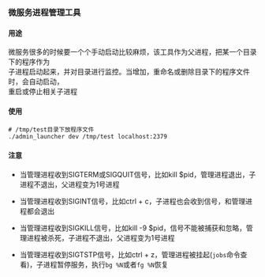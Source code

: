 ### 微服务进程管理工具

#### 用途
微服务很多的时候要一个个手动启动比较麻烦，该工具作为父进程，把某一个目录下的程序作为  
子进程启动起来，并对目录进行监控。当增加，重命名或删除目录下的程序文件时，会自动启动，  
重启或停止相关子进程

#### 使用
```shell
# /tmp/test目录下放程序文件
./admin_launcher dev /tmp/test localhost:2379
```

#### 注意
  - 当管理进程收到SIGTERM或SIGQUIT信号，比如kill $pid，管理进程退出，子进程不退出，父进程变为1号进程

  - 当管理进程收到SIGINT信号，比如ctrl + c，子进程也会收到信号，和管理进程都会退出

  - 当管理进程收到SIGKILL信号，比如kill -9 $pid，信号不能被捕获和忽略，管理进程被杀死，子进程不退出，父进程变为1号进程
  
  - 当管理进程收到SIGTSTP信号，比如ctrl + z，管理进程被挂起(`jobs`命令查看)，子进程暂停服务，执行`bg %N`或者`fg %N`恢复
